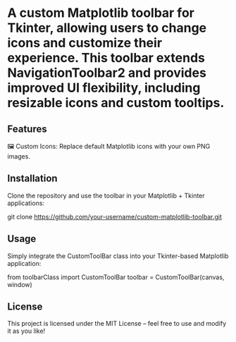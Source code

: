 # A custom Matplotlib toolbar for Tkinter, allowing users to change icons and customize their experience. This toolbar extends NavigationToolbar2 and provides improved UI flexibility, including resizable icons and custom tooltips.

## Features
🖼️ Custom Icons: Replace default Matplotlib icons with your own PNG images.

## Installation
Clone the repository and use the toolbar in your Matplotlib + Tkinter applications:

git clone https://github.com/your-username/custom-matplotlib-toolbar.git

## Usage
Simply integrate the CustomToolBar class into your Tkinter-based Matplotlib application:

from toolbarClass import CustomToolBar
toolbar = CustomToolBar(canvas, window)

## License
This project is licensed under the MIT License – feel free to use and modify it as you like!
